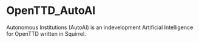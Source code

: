 OpenTTD_AutoAI
==============

Autonomous Institutions (AutoAI) is an indevelopment Artificial Intelligence for OpenTTD written in Squirrel. 
